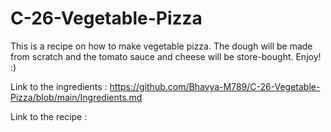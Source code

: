 # C-26-Vegetable-Pizza
This is a recipe on how to make vegetable pizza. The dough will be made from scratch and the tomato sauce and cheese will be store-bought. Enjoy! :)

Link to the ingredients : 
https://github.com/Bhavya-M789/C-26-Vegetable-Pizza/blob/main/Ingredients.md

Link to the recipe : 
